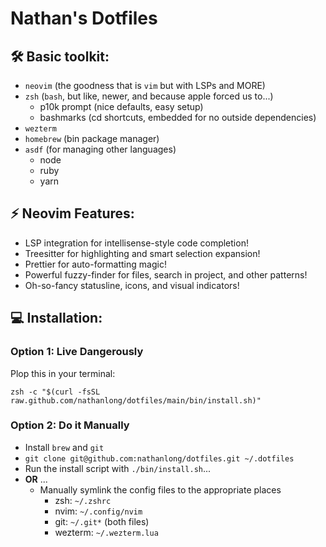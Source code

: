 # Nathan's Dotfiles

## 🛠  Basic toolkit:

- `neovim` (the goodness that is `vim` but with LSPs and MORE)
- `zsh` (`bash`, but like, newer, and because apple forced us to...)
    - p10k prompt (nice defaults, easy setup)
    - bashmarks (cd shortcuts, embedded for no outside dependencies)
- `wezterm`
- `homebrew` (bin package manager)
- `asdf` (for managing other languages)
    - node
    - ruby
    - yarn

## ⚡️ Neovim Features:

- LSP integration for intellisense-style code completion! 
- Treesitter for highlighting and smart selection expansion!
- Prettier for auto-formatting magic! 
- Powerful fuzzy-finder for files, search in project, and other patterns!
- Oh-so-fancy statusline, icons, and visual indicators!

## 💻 Installation:

### Option 1: Live Dangerously

Plop this in your terminal:

`zsh -c "$(curl -fsSL raw.github.com/nathanlong/dotfiles/main/bin/install.sh)"`

### Option 2: Do it Manually

- Install `brew` and `git`
- `git clone git@github.com:nathanlong/dotfiles.git ~/.dotfiles`
- Run the install script with `./bin/install.sh`...
- **OR** ...
  - Manually symlink the config files to the appropriate places
    - zsh: `~/.zshrc`
    - nvim: `~/.config/nvim`
    - git: `~/.git*` (both files)
    - wezterm: `~/.wezterm.lua`
